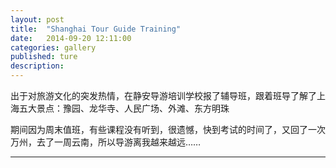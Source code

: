```yaml
---
layout: post
title:  "Shanghai Tour Guide Training"
date:   2014-09-20 12:11:00
categories: gallery
published: ture
description: 
---
```


出于对旅游文化的突发热情，在静安导游培训学校报了辅导班，跟着班导了解了上海五大景点：豫园、龙华寺、人民广场、外滩、东方明珠

期间因为周末值班，有些课程没有听到，很遗憾，快到考试的时间了，又回了一次万州，去了一周云南，所以导游离我越来越远……

------


